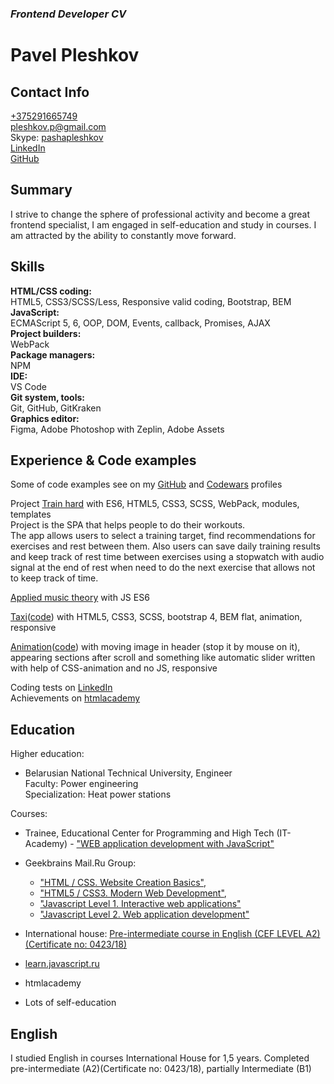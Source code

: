 ### *Frontend Developer CV*

# **Pavel Pleshkov**

## Contact Info

[+375291665749](tel:+375291665749)  
[pleshkov.p@gmail.com](mailto:pleshkov.p@gmail.com)  
Skype: [pashapleshkov](skype:pashapleshkov?chat)  
[LinkedIn](https://www.linkedin.com/in/pavel-pleshkov/)  
[GitHub](https://github.com/PavelPleshkov)  

## Summary

I strive to change the sphere of professional activity and become a great frontend specialist, I am engaged in self-education and study in courses. I am attracted by the ability to constantly move forward.

## Skills

**HTML/CSS coding:**  
HTML5, CSS3/SCSS/Less, Responsive valid coding, Bootstrap, BEM  
**JavaScript:**  
ECMAScript 5, 6, OOP, DOM, Events, callback, Promises, AJAX  
**Project builders:**  
WebPack  
**Package managers:**  
NPM  
**IDE:**  
VS Code  
**Git system, tools:**  
Git, GitHub, GitKraken  
**Graphics editor:**  
Figma, Adobe Photoshop with Zeplin, Adobe Assets  

## Experience & Code examples

Some of code examples see on my [GitHub](https://github.com/PavelPleshkov) and [Codewars](https://www.codewars.com/users/PavelPleshkov) profiles

Project [Train hard](https://github.com/PavelPleshkov/TrainHard) with ES6, HTML5, CSS3, SCSS, WebPack, modules, templates  
Project is the SPA that helps people to do their workouts.  
The app allows users to select a training target, find recommendations for exercises and rest between them. Also users can save daily training results and keep track of rest time between exercises using a stopwatch with audio signal at the end of rest when need to do the next exercise that allows not to keep track of time.

[Applied music theory](https://github.com/PavelPleshkov/Applied-Music-Theory) with JS ES6

[Taxi](https://pavelpleshkov.github.io/taxi/)([code](https://github.com/PavelPleshkov/taxi)) with HTML5, CSS3, SCSS, bootstrap 4, BEM flat, animation, responsive

[Animation](https://pavelpleshkov.github.io/animation/)([code](https://github.com/PavelPleshkov/animation)) with moving image in header (stop it by mouse on it), appearing sections after scroll and something like automatic slider written with help of CSS-animation and no JS, responsive

Coding tests on [LinkedIn](https://www.linkedin.com/in/pavel-pleshkov/)  
Achievements on [htmlacademy](https://htmlacademy.ru/profile/id334695/achievements)

## Education

Higher education:
- Belarusian National Technical University, Engineer  
Faculty: Power engineering  
Specialization: Heat power stations

Courses:
- Trainee, Educational Center for Programming and High Tech (IT-Academy) - ["WEB application development with JavaScript"](https://yadi.sk/i/gE5JL-81Hlw-yA)

- Geekbrains Mail.Ru Group: 
    - ["HTML / CSS. Website Creation Basics"](https://geekbrains.ru/certificates/461144.en), 
    - ["HTML5 / CSS3. Modern Web Development"](https://geekbrains.ru/certificates/483944.en), 
    - ["Javascript Level 1. Interactive web applications"](https://geekbrains.ru/certificates/599427.en)
    - ["Javascript Level 2. Web application development"](https://gb.ru/certificates/956020.en)

- International house: [Pre-intermediate course in English (CEF LEVEL A2)(Certificate no: 0423/18)](https://disk.yandex.by/i/GyZIbDjYS2jL5A)

- [learn.javascript.ru](learn.javascript.ru)
- htmlacademy
- Lots of self-education

## English
I studied English in courses International House for 1,5 years. Completed pre-intermediate (A2)(Certificate no: 0423/18), partially Intermediate (B1)